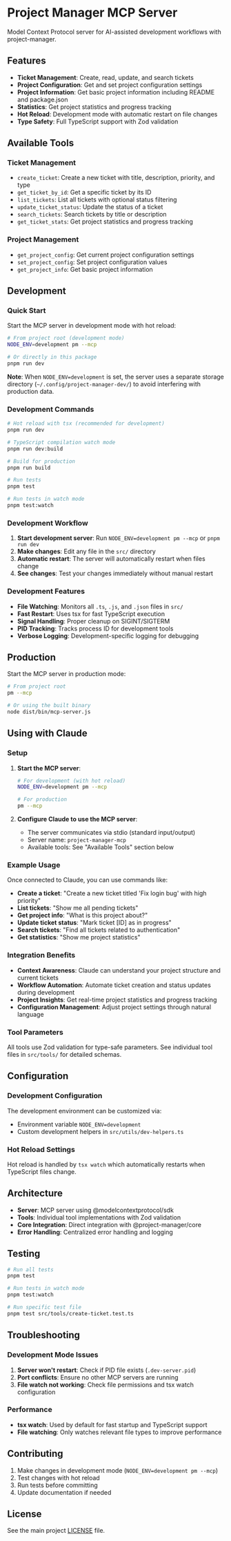 # Project Manager MCP Server

Model Context Protocol server for AI-assisted development workflows with project-manager.

## Features

- **Ticket Management**: Create, read, update, and search tickets
- **Project Configuration**: Get and set project configuration settings
- **Project Information**: Get basic project information including README and package.json
- **Statistics**: Get project statistics and progress tracking
- **Hot Reload**: Development mode with automatic restart on file changes
- **Type Safety**: Full TypeScript support with Zod validation

## Available Tools

### Ticket Management

- `create_ticket`: Create a new ticket with title, description, priority, and type
- `get_ticket_by_id`: Get a specific ticket by its ID
- `list_tickets`: List all tickets with optional status filtering
- `update_ticket_status`: Update the status of a ticket
- `search_tickets`: Search tickets by title or description
- `get_ticket_stats`: Get project statistics and progress tracking

### Project Management

- `get_project_config`: Get current project configuration settings
- `set_project_config`: Set project configuration values
- `get_project_info`: Get basic project information

## Development

### Quick Start

Start the MCP server in development mode with hot reload:

```bash
# From project root (development mode)
NODE_ENV=development pm --mcp

# Or directly in this package
pnpm run dev
```

**Note**: When `NODE_ENV=development` is set, the server uses a separate storage directory (`~/.config/project-manager-dev/`) to avoid interfering with production data.

### Development Commands

```bash
# Hot reload with tsx (recommended for development)
pnpm run dev

# TypeScript compilation watch mode
pnpm run dev:build

# Build for production
pnpm run build

# Run tests
pnpm test

# Run tests in watch mode
pnpm test:watch
```

### Development Workflow

1. **Start development server**: Run `NODE_ENV=development pm --mcp` or `pnpm run dev`
2. **Make changes**: Edit any file in the `src/` directory
3. **Automatic restart**: The server will automatically restart when files change
4. **See changes**: Test your changes immediately without manual restart

### Development Features

- **File Watching**: Monitors all `.ts`, `.js`, and `.json` files in `src/`
- **Fast Restart**: Uses tsx for fast TypeScript execution
- **Signal Handling**: Proper cleanup on SIGINT/SIGTERM
- **PID Tracking**: Tracks process ID for development tools
- **Verbose Logging**: Development-specific logging for debugging

## Production

Start the MCP server in production mode:

```bash
# From project root
pm --mcp

# Or using the built binary
node dist/bin/mcp-server.js
```

## Using with Claude

### Setup

1. **Start the MCP server**:

   ```bash
   # For development (with hot reload)
   NODE_ENV=development pm --mcp

   # For production
   pm --mcp
   ```

2. **Configure Claude to use the MCP server**:
   - The server communicates via stdio (standard input/output)
   - Server name: `project-manager-mcp`
   - Available tools: See "Available Tools" section below

### Example Usage

Once connected to Claude, you can use commands like:

- **Create a ticket**: "Create a new ticket titled 'Fix login bug' with high priority"
- **List tickets**: "Show me all pending tickets"
- **Get project info**: "What is this project about?"
- **Update ticket status**: "Mark ticket [ID] as in progress"
- **Search tickets**: "Find all tickets related to authentication"
- **Get statistics**: "Show me project statistics"

### Integration Benefits

- **Context Awareness**: Claude can understand your project structure and current tickets
- **Workflow Automation**: Automate ticket creation and status updates during development
- **Project Insights**: Get real-time project statistics and progress tracking
- **Configuration Management**: Adjust project settings through natural language

### Tool Parameters

All tools use Zod validation for type-safe parameters. See individual tool files in `src/tools/` for detailed schemas.

## Configuration

### Development Configuration

The development environment can be customized via:

- Environment variable `NODE_ENV=development`
- Custom development helpers in `src/utils/dev-helpers.ts`

### Hot Reload Settings

Hot reload is handled by `tsx watch` which automatically restarts when TypeScript files change.

## Architecture

- **Server**: MCP server using @modelcontextprotocol/sdk
- **Tools**: Individual tool implementations with Zod validation
- **Core Integration**: Direct integration with @project-manager/core
- **Error Handling**: Centralized error handling and logging

## Testing

```bash
# Run all tests
pnpm test

# Run tests in watch mode
pnpm test:watch

# Run specific test file
pnpm test src/tools/create-ticket.test.ts
```

## Troubleshooting

### Development Mode Issues

1. **Server won't restart**: Check if PID file exists (`.dev-server.pid`)
2. **Port conflicts**: Ensure no other MCP servers are running
3. **File watch not working**: Check file permissions and tsx watch configuration

### Performance

- **tsx watch**: Used by default for fast startup and TypeScript support
- **File watching**: Only watches relevant file types to improve performance

## Contributing

1. Make changes in development mode (`NODE_ENV=development pm --mcp`)
2. Test changes with hot reload
3. Run tests before committing
4. Update documentation if needed

## License

See the main project [LICENSE](https://github.com/kamiazya/project-manager/blob/main/LICENSE) file.
